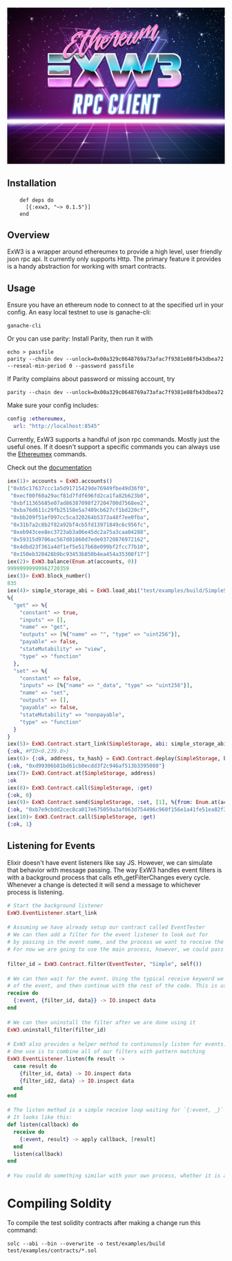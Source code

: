 <p align="center">
  <img src="./exw3_logo.jpg"/>
</p>

## Installation

        def deps do
          [{:exw3, "~> 0.1.5"}]
        end

## Overview

ExW3 is a wrapper around ethereumex to provide a high level, user friendly json rpc api. It currently only supports Http. The primary feature it provides is a handy abstraction for working with smart contracts.

## Usage

Ensure you have an ethereum node to connect to at the specified url in your config. An easy local testnet to use is ganache-cli:
```
ganache-cli
```

Or you can use parity:
Install Parity, then run it with

```
echo > passfile
parity --chain dev --unlock=0x00a329c0648769a73afac7f9381e08fb43dbea72 --reseal-min-period 0 --password passfile
```

If Parity complains about password or missing account, try

```
parity --chain dev --unlock=0x00a329c0648769a73afac7f9381e08fb43dbea72
```

Make sure your config includes:
```elixir
config :ethereumex,
  url: "http://localhost:8545"
```

Currently, ExW3 supports a handful of json rpc commands. Mostly just the useful ones. If it doesn't support a specific commands you can always use the [Ethereumex](https://github.com/exthereum/ethereumex) commands.

Check out the [documentation](https://hexdocs.pm/exw3/ExW3.html)

```elixir
iex(1)> accounts = ExW3.accounts()
["0xb5c17637ccc1a5d91715429de76949fbe49d36f0",
 "0xecf00f60a29acf81d7fdf696fd2ca1fa82b623b0",
 "0xbf11365685e07ad86387098f27204700d7568ee2",
 "0xba76d611c29fb25158e5a7409cb627cf1bd220cf",
 "0xbb209f51ef097cc5ca320264b5373a48f7ee0fba",
 "0x31b7a2c8b2f82a92bf4cb5fd13971849c6c956fc",
 "0xeb943cee8ec3723ab3a06e45dc2a75a3caa04288",
 "0x59315d9706ac567d01860d7ede03720876972162",
 "0x4dbd23f361a4df1ef5e517b68e099bf2fcc77b10",
 "0x150eb320428b9bc93453b850b4ea454a35308f17"]
iex(2)> ExW3.balance(Enum.at(accounts, 0))
99999999999962720359
iex(3)> ExW3.block_number()
835
iex(4)> simple_storage_abi = ExW3.load_abi("test/examples/build/SimpleStorage.abi")
%{
  "get" => %{
    "constant" => true,
    "inputs" => [],
    "name" => "get",
    "outputs" => [%{"name" => "", "type" => "uint256"}],
    "payable" => false,
    "stateMutability" => "view",
    "type" => "function"
  },
  "set" => %{
    "constant" => false,
    "inputs" => [%{"name" => "_data", "type" => "uint256"}],
    "name" => "set",
    "outputs" => [],
    "payable" => false,
    "stateMutability" => "nonpayable",
    "type" => "function"
  }
}
iex(5)> ExW3.Contract.start_link(SimpleStorage, abi: simple_storage_abi)
{:ok, #PID<0.239.0>}
iex(6)> {:ok, address, tx_hash} = ExW3.Contract.deploy(SimpleStorage, bin: ExW3.load_bin("test/examples/build/SimpleStorage.bin"), options: %{gas: 300_000, from: Enum.at(accounts, 0)})
{:ok, "0xd99306b81bd61cb0ecdd3f2c946af513b3395088"}
iex(7)> ExW3.Contract.at(SimpleStorage, address)
:ok
iex(8)> ExW3.Contract.call(SimpleStorage, :get)
{:ok, 0}
iex(9)> ExW3.Contract.send(SimpleStorage, :set, [1], %{from: Enum.at(accounts, 0), gas: 50_000})
{:ok, "0xb7e9cbdd2cec8ca017e675059a3af063d754496c960f156e1a41fe51ea82f3b8"}
iex(10)> ExW3.Contract.call(SimpleStorage, :get)                                
{:ok, 1}
```

## Listening for Events

Elixir doesn't have event listeners like say JS. However, we can simulate that behavior with message passing.
The way ExW3 handles event filters is with a background process that calls eth_getFilterChanges every cycle.
Whenever a change is detected it will send a message to whichever process is listening.

```elixir
# Start the background listener
ExW3.EventListener.start_link

# Assuming we have already setup our contract called EventTester
# We can then add a filter for the event listener to look out for
# by passing in the event name, and the process we want to receive the messages when an event is triggered.
# For now we are going to use the main process, however, we could pass in a pid of a different process.

filter_id = ExW3.Contract.filter(EventTester, "Simple", self())

# We can then wait for the event. Using the typical receive keyword we wait for the first instance
# of the event, and then continue with the rest of the code. This is useful for testing.
receive do
  {:event, {filter_id, data}} -> IO.inspect data
end

# We can then uninstall the filter after we are done using it
ExW3.uninstall_filter(filter_id)

# ExW3 also provides a helper method to continuously listen for events.
# One use is to combine all of our filters with pattern matching
ExW3.EventListener.listen(fn result ->
  case result do
    {filter_id, data} -> IO.inspect data
    {filter_id2, data} -> IO.inspect data
  end
end

# The listen method is a simple receive loop waiting for `{:event, _}` messages.
# It looks like this:
def listen(callback) do
  receive do
    {:event, result} -> apply callback, [result]
  end
  listen(callback)
end

# You could do something similar with your own process, whether it is a simple Task or a more involved GenServer.
```



# Compiling Soldity

To compile the test solidity contracts after making a change run this command:
```
solc --abi --bin --overwrite -o test/examples/build test/examples/contracts/*.sol
```